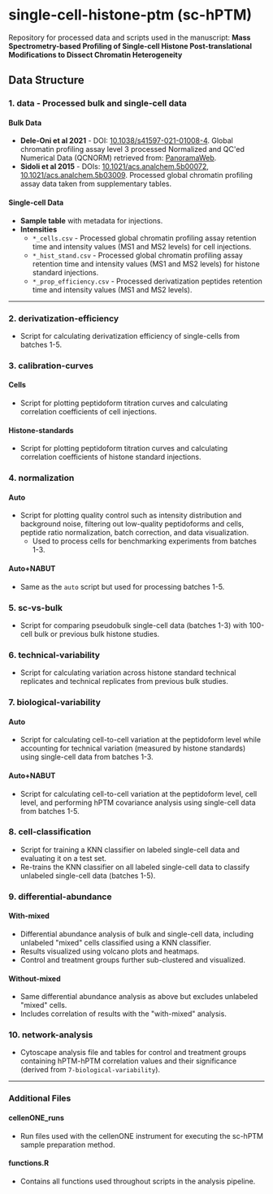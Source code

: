 # single-cell-histone-ptm (sc-hPTM)

Repository for processed data and scripts used in the manuscript: **Mass Spectrometry-based Profiling of Single-cell Histone Post-translational Modifications to Dissect Chromatin Heterogeneity**

## Data Structure

### 1. data - Processed bulk and single-cell data

#### Bulk Data
- **Dele-Oni et al 2021** - DOI: [10.1038/s41597-021-01008-4](https://doi.org/10.1038/s41597-021-01008-4). Global chromatin profiling assay level 3 processed Normalized and QC'ed Numerical Data (QCNORM) retrieved from: [PanoramaWeb](https://panoramaweb.org/project/LINCS/GCP/begin.view?).
- **Sidoli et al 2015** - DOIs: [10.1021/acs.analchem.5b00072](https://doi.org/10.1021/acs.analchem.5b00072), [10.1021/acs.analchem.5b03009](https://doi.org/10.1021/acs.analchem.5b03009). Processed global chromatin profiling assay data taken from supplementary tables.

#### Single-cell Data
- **Sample table** with metadata for injections.
- **Intensities**
  - `*_cells.csv` - Processed global chromatin profiling assay retention time and intensity values (MS1 and MS2 levels) for cell injections.
  - `*_hist_stand.csv` - Processed global chromatin profiling assay retention time and intensity values (MS1 and MS2 levels) for histone standard injections.
  - `*_prop_efficiency.csv` - Processed derivatization peptides retention time and intensity values (MS1 and MS2 levels).

---

### 2. derivatization-efficiency
- Script for calculating derivatization efficiency of single-cells from batches 1-5.

### 3. calibration-curves
#### Cells
- Script for plotting peptidoform titration curves and calculating correlation coefficients of cell injections.
#### Histone-standards
- Script for plotting peptidoform titration curves and calculating correlation coefficients of histone standard injections.

### 4. normalization
#### Auto
- Script for plotting quality control such as intensity distribution and background noise, filtering out low-quality peptidoforms and cells, peptide ratio normalization, batch correction, and data visualization.
  - Used to process cells for benchmarking experiments from batches 1-3.
#### Auto+NABUT
- Same as the `auto` script but used for processing batches 1-5.

### 5. sc-vs-bulk
- Script for comparing pseudobulk single-cell data (batches 1-3) with 100-cell bulk or previous bulk histone studies.

### 6. technical-variability
- Script for calculating variation across histone standard technical replicates and technical replicates from previous bulk studies.

### 7. biological-variability
#### Auto
- Script for calculating cell-to-cell variation at the peptidoform level while accounting for technical variation (measured by histone standards) using single-cell data from batches 1-3.
#### Auto+NABUT
- Script for calculating cell-to-cell variation at the peptidoform level, cell level, and performing hPTM covariance analysis using single-cell data from batches 1-5.

### 8. cell-classification
- Script for training a KNN classifier on labeled single-cell data and evaluating it on a test set.
- Re-trains the KNN classifier on all labeled single-cell data to classify unlabeled single-cell data (batches 1-5).

### 9. differential-abundance
#### With-mixed
- Differential abundance analysis of bulk and single-cell data, including unlabeled "mixed" cells classified using a KNN classifier.
- Results visualized using volcano plots and heatmaps.
- Control and treatment groups further sub-clustered and visualized.
#### Without-mixed
- Same differential abundance analysis as above but excludes unlabeled "mixed" cells.
- Includes correlation of results with the "with-mixed" analysis.

### 10. network-analysis
- Cytoscape analysis file and tables for control and treatment groups containing hPTM-hPTM correlation values and their significance (derived from `7-biological-variability`).

---

### Additional Files
#### cellenONE_runs
- Run files used with the cellenONE instrument for executing the sc-hPTM sample preparation method.

#### functions.R
- Contains all functions used throughout scripts in the analysis pipeline.
